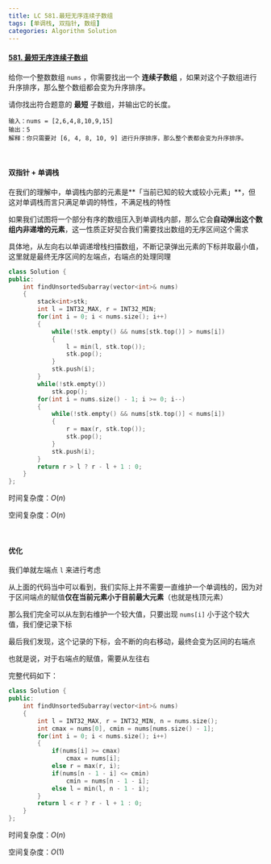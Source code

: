 ```yaml
---
title: LC 581.最短无序连续子数组
tags: [单调栈, 双指针, 数组]
categories: Algorithm Solution
---
```


#### [581. 最短无序连续子数组](https://leetcode.cn/problems/shortest-unsorted-continuous-subarray/)

给你一个整数数组 `nums` ，你需要找出一个 **连续子数组** ，如果对这个子数组进行升序排序，那么整个数组都会变为升序排序。

请你找出符合题意的 **最短** 子数组，并输出它的长度。

```
输入：nums = [2,6,4,8,10,9,15]
输出：5
解释：你只需要对 [6, 4, 8, 10, 9] 进行升序排序，那么整个表都会变为升序排序。
```

​	 

#### 双指针 + 单调栈

在我们的理解中，单调栈内部的元素是**「当前已知的较大或较小元素」**，但这对单调栈而言只满足单调的特性，不满足栈的特性

如果我们试图将一个部分有序的数组压入到单调栈内部，那么它会**自动弹出这个数组内非递增的元素**，这一性质正好契合我们需要找出数组的无序区间这个需求

具体地，从左向右以单调递增栈扫描数组，不断记录弹出元素的下标并取最小值，这里就是最终无序区间的左端点，右端点的处理同理

```cpp
class Solution {
public:
    int findUnsortedSubarray(vector<int>& nums) 
    {
        stack<int>stk;
        int l = INT32_MAX, r = INT32_MIN;
        for(int i = 0; i < nums.size(); i++)
        {
            while(!stk.empty() && nums[stk.top()] > nums[i])
            {
                l = min(l, stk.top());
                stk.pop();
            }
            stk.push(i);
        }
        while(!stk.empty())
            stk.pop();
        for(int i = nums.size() - 1; i >= 0; i--)
        {
            while(!stk.empty() && nums[stk.top()] < nums[i])
            {
                r = max(r, stk.top());
                stk.pop();
            }
            stk.push(i);
        }
        return r > l ? r - l + 1 : 0;
    }
};
```

时间复杂度：$O(n)$

空间复杂度：$O(n)$

​	 

#### 优化

我们单就左端点 `l` 来进行考虑

从上面的代码当中可以看到，我们实际上并不需要一直维护一个单调栈的，因为对于区间端点的赋值**仅在当前元素小于目前最大元素**（也就是栈顶元素）

那么我们完全可以从左到右维护一个较大值，只要出现 `nums[i]` 小于这个较大值，我们便记录下标

最后我们发现，这个记录的下标，会不断的向右移动，最终会变为区间的右端点

也就是说，对于右端点的赋值，需要从左往右

完整代码如下：

```cpp
class Solution {
public:
    int findUnsortedSubarray(vector<int>& nums) 
    {
        int l = INT32_MAX, r = INT32_MIN, n = nums.size();
        int cmax = nums[0], cmin = nums[nums.size() - 1];
        for(int i = 0; i < nums.size(); i++)
        {
            if(nums[i] >= cmax)
                cmax = nums[i];
            else r = max(r, i);
            if(nums[n - 1 - i] <= cmin)
                cmin = nums[n - 1 - i];
            else l = min(l, n - 1 - i);
        }
        return l < r ? r - l + 1 : 0;
    }
};
```

时间复杂度：$O(n)$ 

空间复杂度：$O(1)$ 